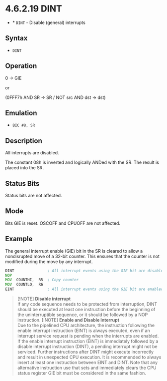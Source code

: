 # 4.6.2.19 DINT

- \* `DINT` - Disable (general) interrupts

## Syntax

- `DINT`

## Operation

0 → GIE

or

(0FFF7h AND SR → SR / NOT src AND dst → dst)

## Emulation

- `BIC #8, SR`

## Description

All interrupts are disabled.

The constant 08h is inverted and logically ANDed with the SR. The result is placed into the SR.

## Status Bits

Status bits are not affected.

## Mode

Bits GIE is reset. OSCOFF and CPUOFF are not affected.

## Example

The general interrupt enable (GIE) bit in the SR is cleared to allow a nondisrupted move of a
32-bit counter. This ensures that the counter is not modified during the move by any interrupt.

```asm
DINT               ; All interrupt events using the GIE bit are disabled
NOP
MOV  COUNTHI,  R5  ; Copy counter
MOV  COUNTLO,  R6
EINT               ; All interrupt events using the GIE bit are enabled
```

> [!NOTE] **Disable interrupt**
> <br>
> If any code sequence needs to be protected from interruption,
DINT should be executed at least one instruction before the beginning of the uninterruptible sequence,
or it should be followed by a NOP instruction.
> [!NOTE] **Enable and Disable Interrupt**
> <br>
> Due to the pipelined CPU architecture,
the instruction following the enable interrupt instruction (EINT) is always executed,
even if an interrupt service request is pending when the interrupts are enabled.
> <br>
> If the enable interrupt instruction (EINT) is immediately followed by a disable interrupt instruction (DINT),
a pending interrupt might not be serviced. Further instructions after DINT might execute
incorrectly and result in unexpected CPU execution. It is recommended to always insert at least
one instruction between EINT and DINT. Note that any alternative instruction use that sets and
immediately clears the CPU status register GIE bit must be considered in the same fashion.
